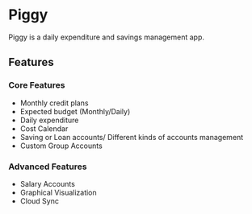 # Piggy
Piggy is a daily expenditure and savings management app.

## Features
### Core Features
* Monthly credit plans
* Expected budget (Monthly/Daily)
* Daily expenditure
* Cost Calendar
* Saving or Loan accounts/ Different kinds of accounts management
* Custom Group Accounts

### Advanced Features
* Salary Accounts
* Graphical Visualization
* Cloud Sync
